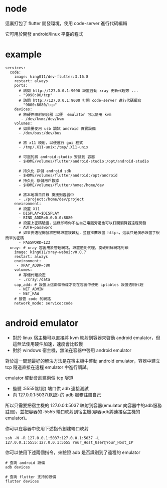 # node

這裏打包了 flutter 開發環境，使用 code-server 進行代碼編輯

它可用於開發 android/linux 平臺的程式

# example

```
services:
  code:
    image: king011/dev-flutter:3.16.8
    restart: always
    ports:
      # 訪問 http://127.0.0.1:9090 設置啓動 xray 更新代理等 ...
      - "9090:80/tcp"
      # 訪問 http://127.0.0.1:9000 打開 code-server 進行代碼編寫
      - "9000:8080/tcp"
    devices:
      # 將硬件映射到容器 以便  emulator 可以使用 kvm
       - /dev/kvm:/dev/kvm
    volumes:
      # 如果要使用 usb 調試 android 真實設備
      - /dev/bus:/dev/bus

      # 將 x11 映射，以便運行 gui 程式
      - /tmp/.X11-unix:/tmp/.X11-unix

      # 可選的將 android-studio 安裝到 容器
      - $HOME/volumes/flutter/android-studio:/opt/android-studio

      # 持久化 存儲 android sdk
      - $HOME/volumes/flutter/android:/opt/android
      # 持久化 存儲用戶數據
      - $HOME/volumes/flutter/home:/home/dev

      # 將本地項目目錄 掛接到容器中 
      - ./project:/home/dev/project
    environment:
      # 設置 X11
      - DISPLAY=$DISPLAY
      - BIND_ADDR=0.0.0.0:8080
      # 設置上密碼驗證，這樣即時你不在自己電腦旁邊也可以打開瀏覽器遠程開發
      - AUTH=password
      # 如果要遠程開發將密碼設置複雜點，並且推薦設置 https，這裏只是演示設置了很簡單的密碼
      - PASSWORD=123
  xray: # xray 容器用於管理網路，設置透明代理，突破朝鮮網路封鎖
    image: king011/xray-webui:v0.0.7
    restart: always
    environment:
     - XRAY_ADDR=:80
    volumes:
      # 存儲代理設定 
      - ./xray:/data
    cap_add: # 設置上這兩個特權才能在容器中使用 iptables 設置透明代理
      - NET_ADMIN
      - NET_RAW
    # 接管 code 的網路
    network_mode: service:code
```

# android emulator

- 對於 linux 宿主機可以直接將 kvm 映射到容器來啓動 android
  emulator，但這無法使用硬件加速，速度會比較慢
- 對於 windows 宿主機，無法在容器中啓用 android emulator

對於這一問題最好的解決方法是在宿主機中啓動 android emulator，容器中建立 tcp
隧道直接在遠程 emulator 中進行調試。

emulator 啓動會創建兩個 tcp 隧道

- 監聽 :5555(默認) 端口供 adb 連接測試
- 向 127.0.0.1:5037(默認) 的 adb 服務註冊自己

所以只需要把宿主機的 127.0.0.1:5037 映射到容器(emulator
向容器中的adb服務註冊)，並把容器的 :5555
端口映射到宿主機(容器adb將連接宿主機的emulator)。

你可以在容器中使用下述指令創建端口映射

```
ssh -N -R 127.0.0.1:5037:127.0.0.1:5037 -L 127.0.0.1:5555:127.0.0.1:5555 Your_Host_User@Your_Host_IP
```

你可以使用下述兩個指令，來驗證 adb 是否識別到了遠程的 emulator

```
# 查詢 android 設備
adb devices

# 查詢 flutter 支持的設備
flutter devices
```
